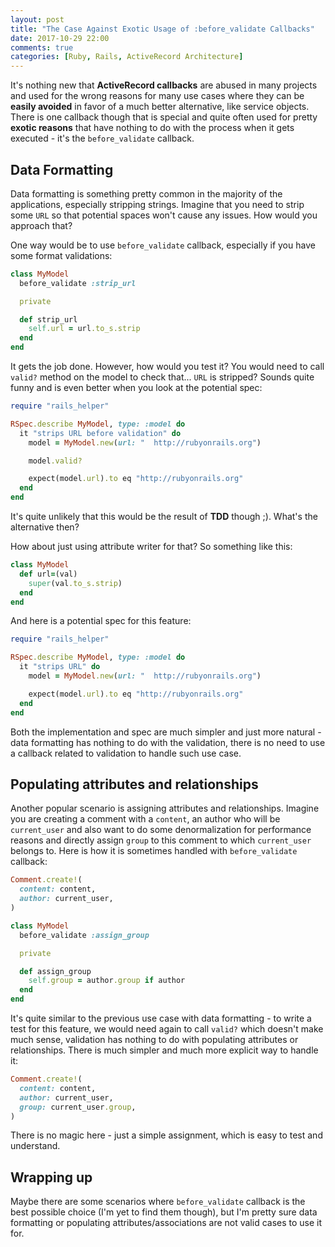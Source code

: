 ```yaml
---
layout: post
title: "The Case Against Exotic Usage of :before_validate Callbacks"
date: 2017-10-29 22:00
comments: true
categories: [Ruby, Rails, ActiveRecord Architecture]
---
```


It's nothing new that **ActiveRecord callbacks** are abused in many projects and used for the wrong reasons for many use cases where they can be **easily avoided** in favor of a much better alternative, like service objects. There is one callback though that is special and quite often used for pretty **exotic reasons** that have nothing to do with the process when it gets executed - it's the `before_validate` callback.

<!--more-->

## Data Formatting

Data formatting is something pretty common in the majority of the applications, especially stripping strings. Imagine that you need to strip some `URL` so that potential spaces won't cause any issues. How would you approach that?

One way would be to use `before_validate` callback, especially if you have some format validations:

``` ruby app/models/my_model.rb
class MyModel
  before_validate :strip_url

  private

  def strip_url
    self.url = url.to_s.strip
  end
end
```

It gets the job done. However, how would you test it? You would need to call `valid?` method on the model to check that... `URL` is stripped? Sounds quite funny and is even better when you look at the potential spec:

``` ruby spec/models/my_model_spec.rb
require "rails_helper"

RSpec.describe MyModel, type: :model do
  it "strips URL before validation" do
    model = MyModel.new(url: "  http://rubyonrails.org")

    model.valid?

    expect(model.url).to eq "http://rubyonrails.org"
  end
end
```

It's quite unlikely that this would be the result of **TDD** though ;). What's the alternative then?

How about just using attribute writer for that? So something like this:

``` ruby app/models/my_model.rb
class MyModel
  def url=(val)
    super(val.to_s.strip)
  end
end
```

And here is a potential spec for this feature:

``` ruby spec/models/my_model_spec.rb
require "rails_helper"

RSpec.describe MyModel, type: :model do
  it "strips URL" do
    model = MyModel.new(url: "  http://rubyonrails.org")

    expect(model.url).to eq "http://rubyonrails.org"
  end
end
```

Both the implementation and spec are much simpler and just more natural - data formatting has nothing to do with the validation, there is no need to use a callback related to validation to handle such use case.

## Populating attributes and relationships

Another popular scenario is assigning attributes and relationships. Imagine you are creating a comment with a `content`, an author who will be `current_user` and also want to do some denormalization for performance reasons and directly assign `group` to this comment to which `current_user` belongs to. Here is how it is sometimes handled with `before_validate` callback:

``` ruby
Comment.create!(
  content: content,
  author: current_user,
)
```

``` ruby app/models/my_model.rb
class MyModel
  before_validate :assign_group

  private

  def assign_group
    self.group = author.group if author
  end
end
```

It's quite similar to the previous use case with data formatting - to write a test for this feature, we would need again to call `valid?` which doesn't make much sense, validation has nothing to do with populating attributes or relationships. There is much simpler and much more explicit way to handle it:

``` ruby
Comment.create!(
  content: content,
  author: current_user,
  group: current_user.group,
)
```

There is no magic here - just a simple assignment, which is easy to test and understand.

## Wrapping up

Maybe there are some scenarios where `before_validate` callback is the best possible choice (I'm yet to find them though), but I'm pretty sure data formatting or populating attributes/associations are not valid cases to use it for.

